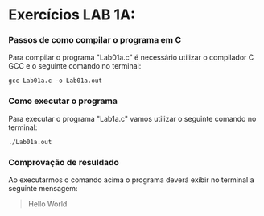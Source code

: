 # Exercícios LAB 1A:

### Passos de como compilar o programa em C

Para compilar o programa "Lab01a.c" é necessário utilizar o compilador C GCC e o seguinte comando no terminal:

`gcc Lab01a.c -o Lab01a.out`

### Como executar o programa

Para executar o programa "Lab1a.c" vamos utilizar o seguinte comando no terminal: 

`./Lab01a.out`

### Comprovação de resuldado

Ao executarmos o comando acima o programa deverá exibir no terminal a seguinte mensagem:

> Hello World
